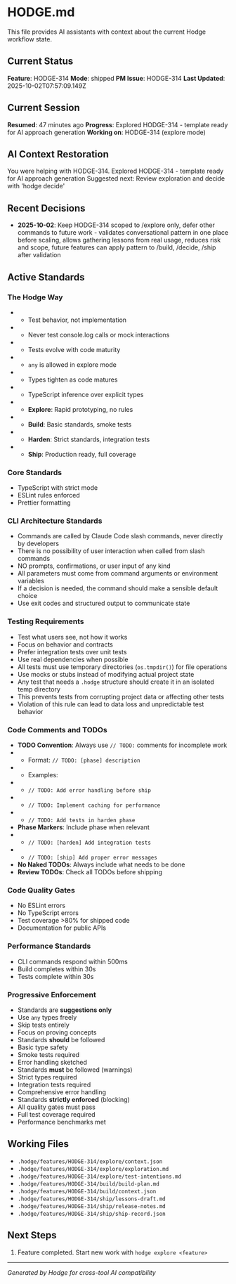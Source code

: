 # HODGE.md

This file provides AI assistants with context about the current Hodge workflow state.

## Current Status
**Feature**: HODGE-314
**Mode**: shipped
**PM Issue**: HODGE-314
**Last Updated**: 2025-10-02T07:57:09.149Z
## Current Session
**Resumed**: 47 minutes ago
**Progress**: Explored HODGE-314 - template ready for AI approach generation
**Working on**: HODGE-314 (explore mode)
## AI Context Restoration
You were helping with HODGE-314. Explored HODGE-314 - template ready for AI approach generation
Suggested next: Review exploration and decide with 'hodge decide'
## Recent Decisions

- **2025-10-02**: Keep HODGE-314 scoped to /explore only, defer other commands to future work - validates conversational pattern in one place before scaling, allows gathering lessons from real usage, reduces risk and scope, future features can apply pattern to /build, /decide, /ship after validation

## Active Standards

### The Hodge Way
- - Test behavior, not implementation
- - Never test console.log calls or mock interactions
- - Tests evolve with code maturity
- - `any` is allowed in explore mode
- - Types tighten as code matures
- - TypeScript inference over explicit types
- - **Explore**: Rapid prototyping, no rules
- - **Build**: Basic standards, smoke tests
- - **Harden**: Strict standards, integration tests
- - **Ship**: Production ready, full coverage

### Core Standards
- TypeScript with strict mode
- ESLint rules enforced
- Prettier formatting

### CLI Architecture Standards
- Commands are called by Claude Code slash commands, never directly by developers
- There is no possibility of user interaction when called from slash commands
- NO prompts, confirmations, or user input of any kind
- All parameters must come from command arguments or environment variables
- If a decision is needed, the command should make a sensible default choice
- Use exit codes and structured output to communicate state

### Testing Requirements
- Test what users see, not how it works
- Focus on behavior and contracts
- Prefer integration tests over unit tests
- Use real dependencies when possible
- All tests must use temporary directories (`os.tmpdir()`) for file operations
- Use mocks or stubs instead of modifying actual project state
- Any test that needs a `.hodge` structure should create it in an isolated temp directory
- This prevents tests from corrupting project data or affecting other tests
- Violation of this rule can lead to data loss and unpredictable test behavior

### Code Comments and TODOs
- **TODO Convention**: Always use `// TODO:` comments for incomplete work
- - Format: `// TODO: [phase] description`
- - Examples:
- - `// TODO: Add error handling before ship`
- - `// TODO: Implement caching for performance`
- - `// TODO: Add tests in harden phase`
- **Phase Markers**: Include phase when relevant
- - `// TODO: [harden] Add integration tests`
- - `// TODO: [ship] Add proper error messages`
- **No Naked TODOs**: Always include what needs to be done
- **Review TODOs**: Check all TODOs before shipping

### Code Quality Gates
- No ESLint errors
- No TypeScript errors
- Test coverage >80% for shipped code
- Documentation for public APIs

### Performance Standards
- CLI commands respond within 500ms
- Build completes within 30s
- Tests complete within 30s

### Progressive Enforcement
- Standards are **suggestions only**
- Use `any` types freely
- Skip tests entirely
- Focus on proving concepts
- Standards **should** be followed
- Basic type safety
- Smoke tests required
- Error handling sketched
- Standards **must** be followed (warnings)
- Strict types required
- Integration tests required
- Comprehensive error handling
- Standards **strictly enforced** (blocking)
- All quality gates must pass
- Full test coverage required
- Performance benchmarks met

## Working Files

- `.hodge/features/HODGE-314/explore/context.json`
- `.hodge/features/HODGE-314/explore/exploration.md`
- `.hodge/features/HODGE-314/explore/test-intentions.md`
- `.hodge/features/HODGE-314/build/build-plan.md`
- `.hodge/features/HODGE-314/build/context.json`
- `.hodge/features/HODGE-314/ship/lessons-draft.md`
- `.hodge/features/HODGE-314/ship/release-notes.md`
- `.hodge/features/HODGE-314/ship/ship-record.json`

## Next Steps

1. Feature completed. Start new work with `hodge explore <feature>`


---
_Generated by Hodge for cross-tool AI compatibility_